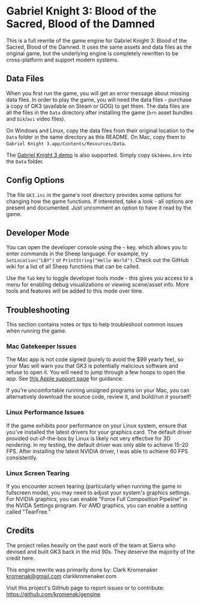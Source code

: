 # Gabriel Knight 3: Blood of the Sacred, Blood of the Damned
This is a full rewrite of the game engine for Gabriel Knight 3: Blood of the Sacred, Blood of the Damned. It uses the same assets and data files as the original game, but the underlying engine is completely rewritten to be cross-platform and support modern systems.

## Data Files
When you first run the game, you will get an error message about missing data files. In order to play the game, you will need the data files - purchase a copy of GK3 (available on Steam or GOG) to get them. The data files are all the files in the `Data` directory after installing the game (`brn` asset bundles and `bik`/`avi` video files).

On Windows and Linux, copy the data files from their original location to the `Data` folder in the same directory as this README. On Mac, copy them to `Gabriel Knight 3.app/Contents/Resources/Data`.

The [Gabriel Knight 3 demo](https://archive.org/details/GabrielKnight3BloodOfTheSacredBloodOfTheDamnedDemo) is also supported. Simply copy `Gk3demo.brn` into the `Data` folder.

## Config Options
The file `GK3.ini` in the game's root directory provides some options for changing how the game functions. If interested, take a look - all options are present and documented. Just uncomment an option to have it read by the game.

## Developer Mode
You can open the developer console using the `~` key, which allows you to enter commands in the Sheep language. For example, try `SetLocation("LBY")` or `PrintString("Hello World")`. Check out the GitHub wiki for a list of all Sheep functions that can be called.

Use the `Tab` key to toggle developer tools mode - this gives you access to a menu for enabling debug visualizations or viewing scene/asset info. More tools and features will be added to this mode over time.

## Troubleshooting
This section contains notes or tips to help troubleshoot common issues when running the game.

### Mac Gatekeeper Issues
The Mac app is not code signed (purely to avoid the $99 yearly fee), so your Mac will warn you that GK3 is potentially malicious software and refuse to open it. You will need to jump through a few hoops to open the app. See [this Apple support page](https://support.apple.com/en-us/102445) for guidance.

If you're uncomfortable running unsigned programs on your Mac, you can alternatively download the source code, review it, and build/run it yourself!

### Linux Performance Issues
If the game exhibits poor performance on your Linux system, ensure that you've installed the latest drivers for your graphics card. The default driver provided out-of-the-box by Linux is likely not very effective for 3D rendering. In my testing, the default driver was only able to achieve 15-20 FPS. After installing the latest NVIDIA driver, I was able to achieve 60 FPS consistently.

### Linux Screen Tearing
If you encounter screen tearing (particularly when running the game in fullscreen mode), you may need to adjust your system's graphics settings. For NVIDIA graphics, you can enable "Force Full Composition Pipeline" in the NVIDA Settings program. For AMD graphics, you can enable a setting called "TearFree."

## Credits
The project relies heavily on the past work of the team at Sierra who devised and built GK3 back in the mid 90s. They deserve the majority of the credit here.

This engine rewrite was primarily done by:
	Clark Kromenaker
	kromenak@gmail.com
	clarkkromenaker.com

Visit this project's GitHub page to report issues or to contribute: https://github.com/kromenak/gengine